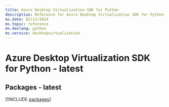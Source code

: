```yaml
---
title: Azure Desktop Virtualization SDK for Python
description: Reference for Azure Desktop Virtualization SDK for Python
ms.date: 02/12/2024
ms.topic: reference
ms.devlang: python
ms.service: desktopvirtualization
---
```

# Azure Desktop Virtualization SDK for Python - latest
## Packages - latest
[!INCLUDE [packages](desktop-virtualization-index.md)]